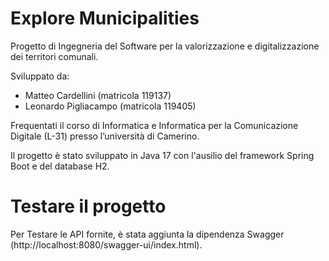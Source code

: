 # Explore Municipalities

Progetto di Ingegneria del Software per la valorizzazione e digitalizzazione dei territori comunali.

Sviluppato da:

- Matteo Cardellini (matricola 119137)
- Leonardo Pigliacampo (matricola 119405)

Frequentati il corso di Informatica e Informatica per la Comunicazione Digitale (L-31) presso l’università di Camerino.

Il progetto è stato sviluppato in Java 17 con l'ausilio del framework Spring Boot e del database H2.

# Testare il progetto
Per Testare le API fornite, è stata aggiunta la dipendenza Swagger  (http://localhost:8080/swagger-ui/index.html).
